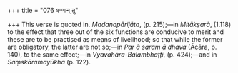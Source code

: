 +++
title = "076 षण्णान् तु"

+++
This verse is quoted in. *Madanapārijāta*, (p. 215);—in *Mitākṣarā*,
(1.118) to the effect that three out of the six functions are conducive
to merit and these are to be practised as means of livelihood; so that
while the former are obligatory, the latter are not so;—in *Par* *ā*
*śaram* *ā* *dhava* (Ācāra, p. 140), to the same effect;—in
*Vyavahāra-Bālambhaṭṭī*, (p. 424);—and in *Saṃskāramayūkha* (p. 122).


